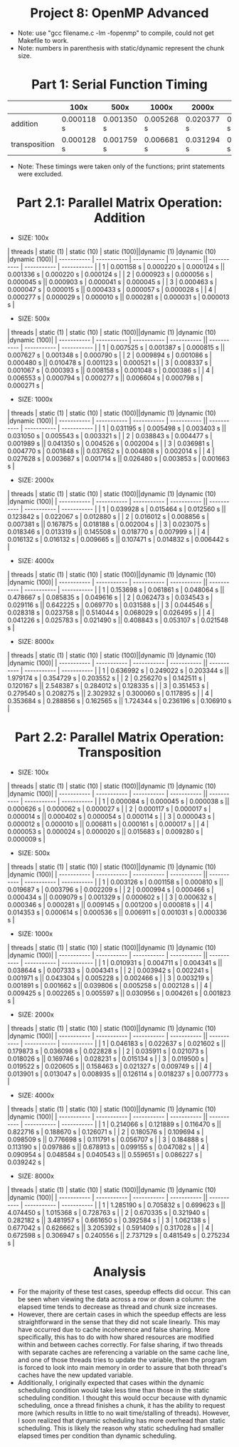 # <center>Project 8: OpenMP Advanced</center>

* Note: use "gcc filename.c -lm -fopenmp" to compile, could not get Makefile to work.
* Note: numbers in parenthesis with static/dynamic represent the chunk size.

# <center>Part 1: Serial Function Timing</center>

|             | 100x        | 500x        | 1000x       | 2000x       | 4000x       | 8000x       |
| ----------- | ----------- | ----------- | ----------- | ----------- | ----------- | ----------- |
| addition    | 0.000118 s  | 0.001350 s  | 0.005268 s  | 0.020377 s  | 0.081126 s  | 0.324164 s  |
|transposition| 0.000128 s  | 0.001759 s  | 0.006681 s  | 0.031294 s  | 0.151303 s  | 0.872490 s  |

* Note: These timings were taken only of the functions; print statements were excluded.

# <center>Part 2.1: Parallel Matrix Operation: Addition </center>
* SIZE: 100x

| threads     | static (1)  | static (10) | static (100)||dynamic (1)  |dynamic (10) |dynamic (100)|
| ----------- | ----------- | ----------- | ----------- || ----------- | ----------- | ----------- |
| 1           | 0.001158 s  | 0.000220 s  | 0.000124 s  || 0.001336 s  | 0.000220 s  | 0.000124 s  |
| 2           | 0.000923 s  | 0.000056 s  | 0.000045 s  || 0.000903 s  | 0.000041 s  | 0.000045 s  |
| 3           | 0.000463 s  | 0.000047 s  | 0.000015 s  || 0.000433 s  | 0.000057 s  | 0.000028 s  |
| 4           | 0.000277 s  | 0.000029 s  | 0.000010 s  || 0.000281 s  | 0.000031 s  | 0.000013 s  |

* SIZE: 500x

| threads     | static (1)  | static (10) | static (100)||dynamic (1)  |dynamic (10) |dynamic (100)|
| ----------- | ----------- | ----------- | ----------- || ----------- | ----------- | ----------- |
| 1           | 0.007525 s  | 0.001387 s  | 0.000815 s  || 0.007627 s  | 0.001348 s  | 0.000790 s  |
| 2           | 0.009894 s  | 0.001086 s  | 0.000480 s  || 0.010478 s  | 0.001123 s  | 0.000521 s  |
| 3           | 0.008337 s  | 0.001067 s  | 0.000393 s  || 0.008158 s  | 0.001048 s  | 0.000386 s  |
| 4           | 0.006553 s  | 0.000794 s  | 0.000277 s  || 0.006604 s  | 0.000798 s  | 0.000271 s  |

* SIZE: 1000x

| threads     | static (1)  | static (10) | static (100)||dynamic (1)  |dynamic (10) |dynamic (100)|
| ----------- | ----------- | ----------- | ----------- || ----------- | ----------- | ----------- |
| 1           | 0.031195 s  | 0.005498 s  | 0.003403 s  || 0.031050 s  | 0.005543 s  | 0.003321 s  |
| 2           | 0.038843 s  | 0.004477 s  | 0.001989 s  || 0.041350 s  | 0.004526 s  | 0.002004 s  |
| 3           | 0.036981 s  | 0.004770 s  | 0.001848 s  || 0.037652 s  | 0.004808 s  | 0.002014 s  |
| 4           | 0.027628 s  | 0.003687 s  | 0.001714 s  || 0.026480 s  | 0.003853 s  | 0.001663 s  |

* SIZE: 2000x

| threads     | static (1)  | static (10) | static (100)||dynamic (1)  |dynamic (10) |dynamic (100)|
| ----------- | ----------- | ----------- | ----------- || ----------- | ----------- | ----------- |
| 1           | 0.039928 s  | 0.015464 s  | 0.012560 s  || 0.123842 s  | 0.022067 s  | 0.012880 s  |
| 2           | 0.016012 s  | 0.008856 s  | 0.007381 s  || 0.167875 s  | 0.018188 s  | 0.002004 s  |
| 3           | 0.023075 s  | 0.018346 s  | 0.013319 s  || 0.145508 s  | 0.018770 s  | 0.007999 s  |
| 4           | 0.016132 s  | 0.016132 s  | 0.009665 s  || 0.107471 s  | 0.014832 s  | 0.006442 s  |

* SIZE: 4000x

| threads     | static (1)  | static (10) | static (100)||dynamic (1)  |dynamic (10) |dynamic (100)|
| ----------- | ----------- | ----------- | ----------- || ----------- | ----------- | ----------- |
| 1           | 0.153698 s  | 0.061861 s  | 0.048064 s  || 0.478667 s  | 0.085835 s  | 0.049616 s  |
| 2           | 0.062473 s  | 0.034543 s  | 0.029116 s  || 0.642225 s  | 0.069770 s  | 0.031588 s  |
| 3           | 0.044546 s  | 0.028318 s  | 0.023758 s  || 0.514044 s  | 0.068029 s  | 0.026495 s  |
| 4           | 0.041226 s  | 0.025783 s  | 0.021490 s  || 0.408843 s  | 0.053107 s  | 0.021548 s  |

* SIZE: 8000x

| threads     | static (1)  | static (10) | static (100)||dynamic (1)  |dynamic (10) |dynamic (100)|
| ----------- | ----------- | ----------- | ----------- || ----------- | ----------- | ----------- |
| 1           | 0.636992 s  | 0.249022 s  | 0.203344 s  || 1.979174 s  | 0.354729 s  | 0.203552 s  |
| 2           | 0.256270 s  | 0.142511 s  | 0.120167 s  || 2.548387 s  | 0.284012 s  | 0.128335 s  |
| 3           | 0.351453 s  | 0.279540 s  | 0.208275 s  || 2.302932 s  | 0.300060 s  | 0.117895 s  |
| 4           | 0.353684 s  | 0.288856 s  | 0.162565 s  || 1.724344 s  | 0.236196 s  | 0.106910 s  |

# <center>Part 2.2: Parallel Matrix Operation: Transposition </center>
* SIZE: 100x

| threads     | static (1)  | static (10) | static (100)||dynamic (1)  |dynamic (10) |dynamic (100)|
| ----------- | ----------- | ----------- | ----------- || ----------- | ----------- | ----------- |
| 1           | 0.000084 s  | 0.000045 s  | 0.000038 s  || 0.000626 s  | 0.000062 s  | 0.000027 s  |
| 2           | 0.000117 s  | 0.000017 s  | 0.000014 s  || 0.000402 s  | 0.000054 s  | 0.000114 s  |
| 3           | 0.000043 s  | 0.000012 s  | 0.000010 s  || 0.006811 s  | 0.000161 s  | 0.000017 s  |
| 4           | 0.000053 s  | 0.000024 s  | 0.000020 s  || 0.015683 s  | 0.009280 s  | 0.000009 s  |

* SIZE: 500x

| threads     | static (1)  | static (10) | static (100)||dynamic (1)  |dynamic (10) |dynamic (100)|
| ----------- | ----------- | ----------- | ----------- || ----------- | ----------- | ----------- |
| 1           | 0.003126 s  | 0.001158 s  | 0.000810 s  || 0.019687 s  | 0.003796 s  | 0.002209 s  |
| 2           | 0.000994 s  | 0.000466 s  | 0.000434 s  || 0.009079 s  | 0.001329 s  | 0.000602 s  |
| 3           | 0.000632 s  | 0.000346 s  | 0.000281 s  || 0.009145 s  | 0.001200 s  | 0.000818 s  |
| 4           | 0.014353 s  | 0.000614 s  | 0.000536 s  || 0.006911 s  | 0.001031 s  | 0.000336 s  |

* SIZE: 1000x

| threads     | static (1)  | static (10) | static (100)||dynamic (1)  |dynamic (10) |dynamic (100)|
| ----------- | ----------- | ----------- | ----------- || ----------- | ----------- | ----------- |
| 1           | 0.010931 s  | 0.004711 s  | 0.004341 s  || 0.038644 s  | 0.007333 s  | 0.004341 s  |
| 2           | 0.003942 s  | 0.002241 s  | 0.001971 s  || 0.043304 s  | 0.005228 s  | 0.002466 s  |
| 3           | 0.003219 s  | 0.001891 s  | 0.001662 s  || 0.039806 s  | 0.005258 s  | 0.002128 s  |
| 4           | 0.009425 s  | 0.002265 s  | 0.005597 s  || 0.030956 s  | 0.004261 s  | 0.001823 s  |

* SIZE: 2000x

| threads     | static (1)  | static (10) | static (100)||dynamic (1)  |dynamic (10) |dynamic (100)|
| ----------- | ----------- | ----------- | ----------- || ----------- | ----------- | ----------- |
| 1           | 0.046183 s  | 0.022637 s  | 0.021602 s  || 0.179873 s  | 0.036098 s  | 0.022828 s  |
| 2           | 0.035911 s  | 0.021073 s  | 0.018026 s  || 0.169746 s  | 0.028231 s  | 0.015134 s  |
| 3           | 0.019500 s  | 0.019522 s  | 0.020605 s  || 0.158463 s  | 0.021327 s  | 0.009749 s  |
| 4           | 0.013901 s  | 0.013047 s  | 0.008935 s  || 0.126114 s  | 0.018237 s  | 0.007773 s  |

* SIZE: 4000x

| threads     | static (1)  | static (10) | static (100)||dynamic (1)  |dynamic (10) |dynamic (100)|
| ----------- | ----------- | ----------- | ----------- || ----------- | ----------- | ----------- |
| 1           | 0.214066 s  | 0.121889 s  | 0.116470 s  || 0.822716 s  | 0.188670 s  | 0.126071 s  |
| 2           | 0.180576 s  | 0.109694 s  | 0.098509 s  || 0.776698 s  | 0.111791 s  | 0.056707 s  |
| 3           | 0.184888 s  | 0.113190 s  | 0.097886 s  || 0.678913 s  | 0.099155 s  | 0.047082 s  |
| 4           | 0.090954 s  | 0.048584 s  | 0.040543 s  || 0.559651 s  | 0.086227 s  | 0.039242 s  |

* SIZE: 8000x

| threads     | static (1)  | static (10) | static (100)||dynamic (1)  |dynamic (10) |dynamic (100)|
| ----------- | ----------- | ----------- | ----------- || ----------- | ----------- | ----------- |
| 1           | 1.285190 s  | 0.705832 s  | 0.699623 s  || 4.074450 s  | 1.015368 s  | 0.728763 s  |
| 2           | 0.670335 s  | 0.321940 s  | 0.282182 s  || 3.481957 s  | 0.661650 s  | 0.392584 s  |
| 3           | 1.062138 s  | 0.677042 s  | 0.626662 s  || 3.205392 s  | 0.591409 s  | 0.317028 s  |
| 4           | 0.672598 s  | 0.306947 s  | 0.240556 s  || 2.737129 s  | 0.481549 s  | 0.275234 s  |

# <center> Analysis</center>
* For the majority of these test cases, speedup effects did occur. This can be seen when viewing the data across a row or down a column: the elapsed time tends to decrease as thread and chunk size increases.
* However, there are certain cases in which the speedup effects are less straightforward in the sense that they did not scale linearly. This may have occurred due to cache incoherence and false sharing. More specifically, this has to do with how shared resources are modified within and between caches correctly. For false sharing, if two threads with separate caches are referencing a variable on the same cache line, and one of those threads tries to update the variable, then the program is forced to look into main memory in order to assure that both thread's caches have the new updated variable.  
* Additionally, I originally expected that cases within the dynamic scheduling condition would take less time than those in the static scheduling condition. I thought this would occur because with dynamic scheduling, once a thread finishes a chunk, it has the ability to request more (which results in little to no wait time/stalling of threads). However, I soon realized that dynamic scheduling has more overhead than static scheduling. This is likely the reason why static scheduling had smaller elapsed times per condition than dynamic scheduling.
